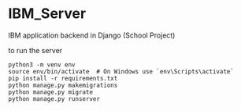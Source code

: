 # IBM_Server
IBM application backend in Django (School Project)

to run the server 

    python3 -m venv env
    source env/bin/activate  # On Windows use `env\Scripts\activate`
    pip install -r requirements.txt
    python manage.py makemigrations
    python manage.py migrate
    python manage.py runserver
